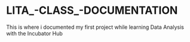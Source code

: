 # LITA_-CLASS_-DOCUMENTATION
This is where i documented my first project while learning Data Analysis with the Incubator Hub
